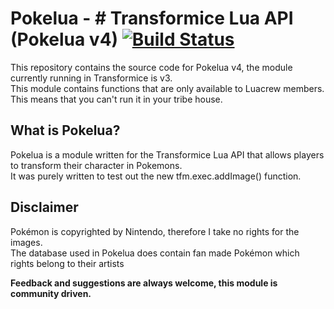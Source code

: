 # Pokelua - # Transformice Lua API (Pokelua v4) [![Build Status](https://travis-ci.org/Jordy19/Pokelua.svg?branch=master)](https://travis-ci.org/Jordy19/Pokelua)

This repository contains the source code for Pokelua v4, the module currently running in Transformice is v3.  
This module contains functions that are only available to Luacrew members. This means that you can't run it in your tribe house.  

## What is Pokelua?
Pokelua is a module written for the Transformice Lua API that allows players to transform their character in Pokemons.  
It was purely written to test out the new tfm.exec.addImage() function.
  
## Disclaimer
Pokémon is copyrighted by Nintendo, therefore I take no rights for the images.  
The database used in Pokelua does contain fan made Pokémon which rights belong to their artists

**Feedback and suggestions are always welcome, this module is community driven.**
